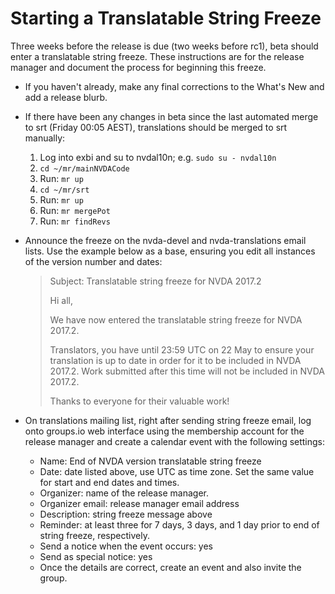 # Starting a Translatable String Freeze

Three weeks before the release is due (two weeks before rc1), beta should enter a translatable string freeze. These instructions are for the release manager and document the process for beginning this freeze.

* If you haven't already, make any final corrections to the What's New and add a release blurb.
* If there have been any changes in beta since the last automated merge to srt (Friday 00:05 AEST), translations should be merged to srt manually:
    1. Log into exbi and su to nvdal10n; e.g. `sudo su - nvdal10n`
    2. `cd ~/mr/mainNVDACode`
    3. Run: `mr up`
    4. `cd ~/mr/srt`
    5. Run: `mr up`
    6. Run: `mr mergePot`
    7. Run: `mr findRevs`
* Announce the freeze on the nvda-devel and nvda-translations email lists. Use the example below as a base, ensuring you edit all instances of the version number and dates:

    > Subject: Translatable string freeze for NVDA 2017.2
    >
    > Hi all,
    >
    > We have now entered the translatable string freeze for NVDA 2017.2.
    >
    > Translators, you have until 23:59 UTC on 22 May to ensure your translation is up to date in order for it to be included in NVDA 2017.2. Work submitted after this time will not be included in NVDA 2017.2.
    >
    > Thanks to everyone for their valuable work!

* On translations mailing list, right after sending string freeze email, log onto groups.io web interface using the membership account for the release manager and create a calendar event with the following settings:
	* Name: End of NVDA version translatable string freeze
	* Date: date listed above, use UTC as time zone. Set the same value for start and end dates and times.
	* Organizer: name of the release manager.
	* Organizer email: release manager email address
	* Description: string freeze message above
	* Reminder: at least three for 7 days, 3 days, and 1 day prior to end of string freeze, respectively.
	* Send a notice when the event occurs: yes
	* Send as special notice: yes
	* Once the details are correct, create an event and also invite the group.

